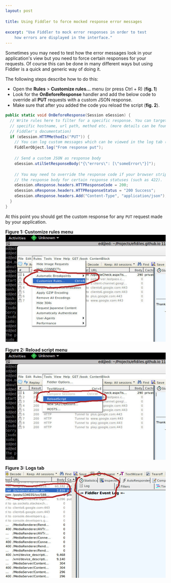 ```yaml
---
layout: post

title: Using Fiddler to force mocked response error messages

excerpt: "Use Fiddler to mock error responses in order to test
    how errors are displayed in the interface."
---
```


Sometimes you may need to test how the error messages look in your application's view but you need to force certain responses for your requests. Of course
this can be done in many different ways but using Fiddler is a quick and generic way of doing it.

The following steps describe how to do this:

- Open the **Rules** > **Customize rules...** menu (or press Ctrl + R) (**fig. 1**)
- Look for the **OnBeforeResponse** handler and add the below code to override
all **PUT** requests with a custom JSON response.
- Make sure that after you added the code you reload the script (**fig. 2**).

```csharp
public static void OnBeforeResponse(Session oSession) {
  // Write rules here to filter for a specific response. You can target a
  // specific hostname, url path, method etc. (more details can be found in
  // Fiddler's documentation)
  if (oSession.HTTPMethodIs("PUT")) {
    // You can log custom messages which can be viewed in the log tab (fig. 3)
    FiddlerObject.log("From response put");

    // Send a custom JSON as response body
    oSession.utilSetResponseBody("{\"errors\": [\"someError\"}]");

    // You may need to override the response code if your browser strips out
    // the response body for certain response statuses (such as 422).
    oSession.oResponse.headers.HTTPResponseCode = 200;
    oSession.oResponse.headers.HTTPResponseStatus = "200 Success";
    oSession.oResponse.headers.Add("Content-Type", "application/json");
  }
}
```

At this point you should get the custom response for any `PUT` request made by your application.


**Figure 1: Customize rules menu**  
![Customize rules menu](/images/fiddler/fig1.jpg)

**Figure 2: Reload script menu**  
![Reload script menu](/images/fiddler/fig2.jpg)

**Figure 3: Logs tab**  
![Logs tab](/images/fiddler/fig3.jpg)
